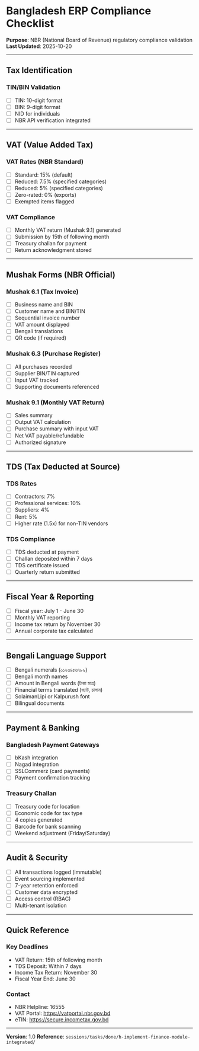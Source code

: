 # Bangladesh ERP Compliance Checklist

**Purpose**: NBR (National Board of Revenue) regulatory compliance validation
**Last Updated**: 2025-10-20

---

## Tax Identification

### TIN/BIN Validation
- [ ] TIN: 10-digit format
- [ ] BIN: 9-digit format
- [ ] NID for individuals
- [ ] NBR API verification integrated

---

## VAT (Value Added Tax)

### VAT Rates (NBR Standard)
- [ ] Standard: 15% (default)
- [ ] Reduced: 7.5% (specified categories)
- [ ] Reduced: 5% (specified categories)
- [ ] Zero-rated: 0% (exports)
- [ ] Exempted items flagged

### VAT Compliance
- [ ] Monthly VAT return (Mushak 9.1) generated
- [ ] Submission by 15th of following month
- [ ] Treasury challan for payment
- [ ] Return acknowledgment stored

---

## Mushak Forms (NBR Official)

### Mushak 6.1 (Tax Invoice)
- [ ] Business name and BIN
- [ ] Customer name and BIN/TIN
- [ ] Sequential invoice number
- [ ] VAT amount displayed
- [ ] Bengali translations
- [ ] QR code (if required)

### Mushak 6.3 (Purchase Register)
- [ ] All purchases recorded
- [ ] Supplier BIN/TIN captured
- [ ] Input VAT tracked
- [ ] Supporting documents referenced

### Mushak 9.1 (Monthly VAT Return)
- [ ] Sales summary
- [ ] Output VAT calculation
- [ ] Purchase summary with input VAT
- [ ] Net VAT payable/refundable
- [ ] Authorized signature

---

## TDS (Tax Deducted at Source)

### TDS Rates
- [ ] Contractors: 7%
- [ ] Professional services: 10%
- [ ] Suppliers: 4%
- [ ] Rent: 5%
- [ ] Higher rate (1.5x) for non-TIN vendors

### TDS Compliance
- [ ] TDS deducted at payment
- [ ] Challan deposited within 7 days
- [ ] TDS certificate issued
- [ ] Quarterly return submitted

---

## Fiscal Year & Reporting

- [ ] Fiscal year: July 1 - June 30
- [ ] Monthly VAT reporting
- [ ] Income tax return by November 30
- [ ] Annual corporate tax calculated

---

## Bengali Language Support

- [ ] Bengali numerals (০১২৩৪৫৬৭৮৯)
- [ ] Bengali month names
- [ ] Amount in Bengali words (টাকা মাত্র)
- [ ] Financial terms translated (ভ্যাট, চালান)
- [ ] SolaimanLipi or Kalpurush font
- [ ] Bilingual documents

---

## Payment & Banking

### Bangladesh Payment Gateways
- [ ] bKash integration
- [ ] Nagad integration
- [ ] SSLCommerz (card payments)
- [ ] Payment confirmation tracking

### Treasury Challan
- [ ] Treasury code for location
- [ ] Economic code for tax type
- [ ] 4 copies generated
- [ ] Barcode for bank scanning
- [ ] Weekend adjustment (Friday/Saturday)

---

## Audit & Security

- [ ] All transactions logged (immutable)
- [ ] Event sourcing implemented
- [ ] 7-year retention enforced
- [ ] Customer data encrypted
- [ ] Access control (RBAC)
- [ ] Multi-tenant isolation

---

## Quick Reference

### Key Deadlines
- VAT Return: 15th of following month
- TDS Deposit: Within 7 days
- Income Tax Return: November 30
- Fiscal Year End: June 30

### Contact
- NBR Helpline: 16555
- VAT Portal: https://vatportal.nbr.gov.bd
- eTIN: https://secure.incometax.gov.bd

---

**Version**: 1.0
**Reference**: `sessions/tasks/done/h-implement-finance-module-integrated/`
